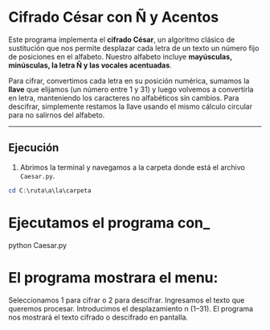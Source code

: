 # Cifrado César con Ñ y Acentos

Este programa implementa el **cifrado César**, un algoritmo clásico de sustitución que nos permite desplazar cada letra de un texto un número fijo de posiciones en el alfabeto. Nuestro alfabeto incluye **mayúsculas, minúsculas, la letra Ñ y las vocales acentuadas**.

Para cifrar, convertimos cada letra en su posición numérica, sumamos la **llave** que elijamos (un número entre 1 y 31) y luego volvemos a convertirla en letra, manteniendo los caracteres no alfabéticos sin cambios. Para descifrar, simplemente restamos la llave usando el mismo cálculo circular para no salirnos del alfabeto.

---

## Ejecución

1. Abrimos la terminal y navegamos a la carpeta donde está el archivo `Caesar.py`.

```powershell
cd C:\ruta\a\la\carpeta
```

# Ejecutamos el programa con_

python Caesar.py

# El programa mostrara el menu:

Seleccionamos 1 para cifrar o 2 para descifrar.
Ingresamos el texto que queremos procesar.
Introducimos el desplazamiento n (1–31).
El programa nos mostrará el texto cifrado o descifrado en pantalla.


